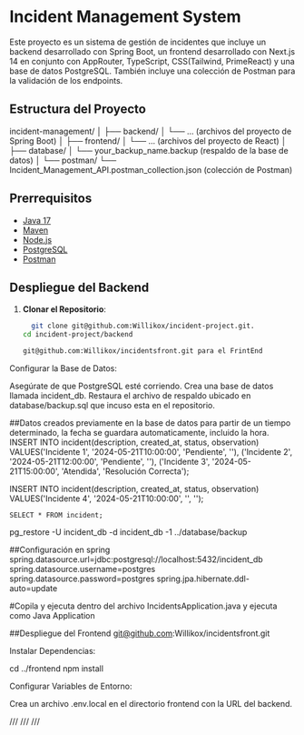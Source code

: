 # Incident Management System

Este proyecto es un sistema de gestión de incidentes que incluye un backend desarrollado con Spring Boot, un frontend desarrollado con Next.js 14 en conjunto con AppRouter, TypeScript, CSS(Tailwind, PrimeReact) y una base de datos PostgreSQL. También incluye una colección de Postman para la validación de los endpoints.

## Estructura del Proyecto

incident-management/
│
├── backend/
│ └── ... (archivos del proyecto de Spring Boot)
│
├── frontend/
│ └── ... (archivos del proyecto de React)
│
├── database/
│ └── your_backup_name.backup (respaldo de la base de datos)
│
└── postman/
└── Incident_Management_API.postman_collection.json (colección de Postman)


## Prerrequisitos

- [Java 17](https://jdk.java.net/17/)
- [Maven](https://maven.apache.org/)
- [Node.js](https://nodejs.org/)
- [PostgreSQL](https://www.postgresql.org/)
- [Postman](https://www.postman.com/)

## Despliegue del Backend

1. **Clonar el Repositorio**:

   ```bash
     git clone git@github.com:Willikox/incident-project.git.
   cd incident-project/backend

   git@github.com:Willikox/incidentsfront.git para el FrintEnd

Configurar la Base de Datos:

Asegúrate de que PostgreSQL esté corriendo.
Crea una base de datos llamada incident_db.
Restaura el archivo de respaldo ubicado en database/backup.sql que incuso esta en el repositorio.

##Datos creados previamente en la base de datos para partir de un tiempo determinado, la fecha se guardara automaticamente, incluido la hora.
INSERT INTO incident(description, created_at, status, observation)
VALUES('Incidente 1', '2024-05-21T10:00:00', 'Pendiente', ''),
	  ('Incidente 2', '2024-05-21T12:00:00', 'Pendiente', ''),
      ('Incidente 3', '2024-05-21T15:00:00', 'Atendida', 'Resolución Correcta');

INSERT INTO incident(description, created_at, status, observation)
VALUES('Incidente 4', '2024-05-21T10:00:00', '', '');

	SELECT * FROM incident;


 pg_restore -U incident_db -d incident_db -1 ../database/backup

##Configuración en spring
spring.datasource.url=jdbc:postgresql://localhost:5432/incident_db
spring.datasource.username=postgres
spring.datasource.password=postgres
spring.jpa.hibernate.ddl-auto=update

#Copila y ejecuta dentro del archivo IncidentsApplication.java y ejecuta como Java Application

##Despliegue del Frontend
git@github.com:Willikox/incidentsfront.git  

Instalar Dependencias:

cd ../frontend
npm install


Configurar Variables de Entorno:

Crea un archivo .env.local en el directorio frontend con la URL del backend.

/// <reference types="next" />
/// <reference types="next/image-types/global" />
/// <reference types="next/navigation-types/compat/navigation" />


